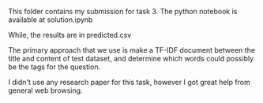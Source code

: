 This folder contains my submission for task 3. The python notebook is available at solution.ipynb 

While, the results are in predicted.csv 

The primary approach that we use is make a TF-IDF document between the title and content of test dataset, and determine which words could possibly be the tags for the question.


I didn't use any research paper for this task, however I got great help from general web browsing.
